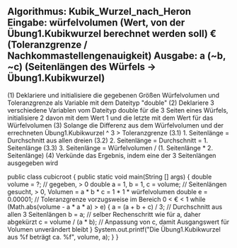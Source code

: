 Algorithmus: Kubik_Wurzel_nach_Heron
Eingabe:
würfelvolumen (Wert, von der Übung1.Kubikwurzel berechnet werden soll)
€ (Toleranzgrenze / Nachkommastellengenauigkeit)
Ausgabe:
a (~b, ~c) (Seitenlängen des Würfels → Übung1.Kubikwurzel)
------------
(1) Deklariere und initialisiere die gegebenen Größen Würfelvolumen und Toleranzgrenze als Variable mit dem Dateityp "double"
(2) Deklariere 3 verschiedene Variablen vom Dateityp double für die 3 Seiten eines Würfels, initialisiere 2 davon mit
dem Wert 1 und die letzte mit dem Wert für das Würfelvolumen
(3) Solange die Differenz aus dem Würfelvolumen und der errechneten Übung1.Kubikwurzel ^ 3 > Toleranzgrenze
(3.1) 1. Seitenlänge = Durchschnitt aus allen dreien
(3.2) 2. Seitenlänge = Durchschnitt = 1. Seitenlänge
(3.3) 3. Seitenlänge = Würfelvolumen / (1. Seitenlänge * 2. Seitenlänge)
(4) Verkünde das Ergebnis, indem eine der 3 Seitenlängen ausgegeben wird

public class cubicroot {
    public static void main(String [] args) {
        double volume = ?; // gegeben, > 0
        double a = 1, b = 1, c = volume; // Seitenlängen gesucht, > 0, Volumen = a * b * c = 1 * 1 * würfelvolumen
        double e = 0.00001; // Toleranzgrenze vorzugsweise im Bereich 0 < € < 1
        while (Math.abs(volume - a * a * a) > e) {
            a = (a + b + c) / 3; // Durchschnitt aus allen 3 Seitenlängen
            b = a; // selber Rechenschritt wie für a, daher abgekürzt
            c = volume / (a * b); // Anpassung von c, damit Ausgangswert für Volumen unverändert bleibt
        }
        System.out.printf("Die Übung1.Kubikwurzel aus %f beträgt ca. %f", volume, a);
    }
}